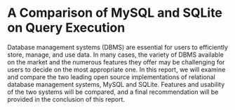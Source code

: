 A Comparison of MySQL and SQLite on Query Execution
====================================================
Database management systems (DBMS) are essential for users to efficiently store, manage, and use data. 
In many cases, the variety of DBMS available on the market and the numerous features they offer may be challenging for users to decide on the most appropriate one. In this report, we will examine and compare the two leading open source implementations of relational database management systems, MySQL and SQLite. 
Features and usability of the two systems will be compared, and a final recommendation will be provided in the conclusion of this report.
